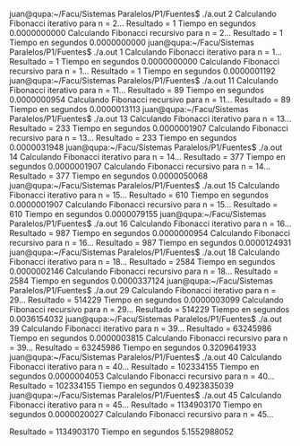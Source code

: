 juan@qupa:~/Facu/Sistemas Paralelos/P1/Fuentes$ ./a.out 2
Calculando Fibonacci iterativo para n = 2...
 Resultado = 1
 Tiempo en segundos 0.0000000000 
Calculando Fibonacci recursivo para n = 2...
 Resultado = 1
 Tiempo en segundos 0.0000000000 
juan@qupa:~/Facu/Sistemas Paralelos/P1/Fuentes$ ./a.out 1
Calculando Fibonacci iterativo para n = 1...
 Resultado = 1
 Tiempo en segundos 0.0000000000 
Calculando Fibonacci recursivo para n = 1...
 Resultado = 1
 Tiempo en segundos 0.0000001192 
juan@qupa:~/Facu/Sistemas Paralelos/P1/Fuentes$ ./a.out 11
Calculando Fibonacci iterativo para n = 11...
 Resultado = 89
 Tiempo en segundos 0.0000000954 
Calculando Fibonacci recursivo para n = 11...
 Resultado = 89
 Tiempo en segundos 0.0000013113 
juan@qupa:~/Facu/Sistemas Paralelos/P1/Fuentes$ ./a.out 13
Calculando Fibonacci iterativo para n = 13...
 Resultado = 233
 Tiempo en segundos 0.0000001907 
Calculando Fibonacci recursivo para n = 13...
 Resultado = 233
 Tiempo en segundos 0.0000031948 
juan@qupa:~/Facu/Sistemas Paralelos/P1/Fuentes$ ./a.out 14
Calculando Fibonacci iterativo para n = 14...
 Resultado = 377
 Tiempo en segundos 0.0000001907 
Calculando Fibonacci recursivo para n = 14...
 Resultado = 377
 Tiempo en segundos 0.0000050068 
juan@qupa:~/Facu/Sistemas Paralelos/P1/Fuentes$ ./a.out 15
Calculando Fibonacci iterativo para n = 15...
 Resultado = 610
 Tiempo en segundos 0.0000001907 
Calculando Fibonacci recursivo para n = 15...
 Resultado = 610
 Tiempo en segundos 0.0000079155 
juan@qupa:~/Facu/Sistemas Paralelos/P1/Fuentes$ ./a.out 16
Calculando Fibonacci iterativo para n = 16...
 Resultado = 987
 Tiempo en segundos 0.0000000954 
Calculando Fibonacci recursivo para n = 16...
 Resultado = 987
 Tiempo en segundos 0.0000124931 
juan@qupa:~/Facu/Sistemas Paralelos/P1/Fuentes$ ./a.out 18
Calculando Fibonacci iterativo para n = 18...
 Resultado = 2584
 Tiempo en segundos 0.0000002146 
Calculando Fibonacci recursivo para n = 18...
 Resultado = 2584
 Tiempo en segundos 0.0000337124 
juan@qupa:~/Facu/Sistemas Paralelos/P1/Fuentes$ ./a.out 29
Calculando Fibonacci iterativo para n = 29...
 Resultado = 514229
 Tiempo en segundos 0.0000003099 
Calculando Fibonacci recursivo para n = 29...
 Resultado = 514229
 Tiempo en segundos 0.0036154032 
juan@qupa:~/Facu/Sistemas Paralelos/P1/Fuentes$ ./a.out 39
Calculando Fibonacci iterativo para n = 39...
 Resultado = 63245986
 Tiempo en segundos 0.0000003815 
Calculando Fibonacci recursivo para n = 39...
 Resultado = 63245986
 Tiempo en segundos 0.3209641933 
juan@qupa:~/Facu/Sistemas Paralelos/P1/Fuentes$ ./a.out 40
Calculando Fibonacci iterativo para n = 40...
 Resultado = 102334155
 Tiempo en segundos 0.0000004053 
Calculando Fibonacci recursivo para n = 40...
 Resultado = 102334155
 Tiempo en segundos 0.4923835039 
juan@qupa:~/Facu/Sistemas Paralelos/P1/Fuentes$ ./a.out 45
Calculando Fibonacci iterativo para n = 45...
 Resultado = 1134903170
 Tiempo en segundos 0.0000020027 
Calculando Fibonacci recursivo para n = 45...

 Resultado = 1134903170
 Tiempo en segundos 5.1552988052 